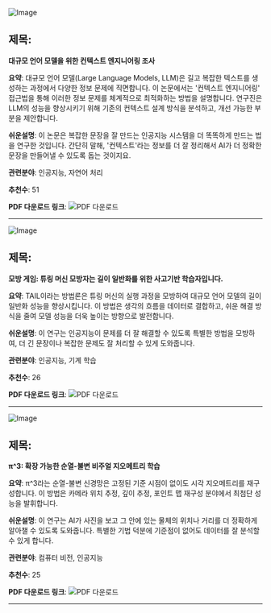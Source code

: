 ![Image](https://cdn-thumbnails.huggingface.co/social-thumbnails/papers/2507.13334.png)

## 제목:
**대규모 언어 모델을 위한 컨텍스트 엔지니어링 조사**

**요약**:
대규모 언어 모델(Large Language Models, LLM)은 길고 복잡한 텍스트를 생성하는 과정에서 다양한 정보 문제에 직면합니다. 이 논문에서는 '컨텍스트 엔지니어링' 접근법을 통해 이러한 정보 문제를 체계적으로 최적화하는 방법을 설명합니다. 연구진은 LLM의 성능을 향상시키기 위해 기존의 컨텍스트 설계 방식을 분석하고, 개선 가능한 부분을 제안합니다.

**쉬운설명**:
이 논문은 복잡한 문장을 잘 만드는 인공지능 시스템을 더 똑똑하게 만드는 법을 연구한 것입니다. 간단히 말해, '컨텍스트'라는 정보를 더 잘 정리해서 AI가 더 정확한 문장을 만들어낼 수 있도록 돕는 것이지요.

**관련분야**:
인공지능, 자연어 처리

**추천수**:
51

**PDF 다운로드 링크**: ![PDF 다운로드](https://arxiv.org/pdf/2507.13334)

---

![Image](https://cdn-thumbnails.huggingface.co/social-thumbnails/papers/2507.13332.png)

## 제목:
**모방 게임: 튜링 머신 모방자는 길이 일반화를 위한 사고기반 학습자입니다.**

**요약**:
TAIL이라는 방법론은 튜링 머신의 실행 과정을 모방하여 대규모 언어 모델의 길이 일반화 성능을 향상시킵니다. 이 방법은 생각의 흐름을 데이터로 결합하고, 쉬운 해결 방식을 줄여 모델 성능을 더욱 높이는 방향으로 발전합니다.

**쉬운설명**:
이 연구는 인공지능이 문제를 더 잘 해결할 수 있도록 특별한 방법을 모방하여, 더 긴 문장이나 복잡한 문제도 잘 처리할 수 있게 도와줍니다. 

**관련분야**:
인공지능, 기계 학습

**추천수**:
26

**PDF 다운로드 링크**: ![PDF 다운로드](https://arxiv.org/pdf/2507.13332)

---

![Image](https://cdn-thumbnails.huggingface.co/social-thumbnails/papers/2507.13347.png)

## 제목:
**π^3: 확장 가능한 순열-불변 비주얼 지오메트리 학습**

**요약**:
π^3라는 순열-불변 신경망은 고정된 기준 시점이 없이도 시각 지오메트리를 재구성합니다. 이 방법은 카메라 위치 추정, 깊이 추정, 포인트 맵 재구성 분야에서 최첨단 성능을 발휘합니다.

**쉬운설명**:
이 연구는 AI가 사진을 보고 그 안에 있는 물체의 위치나 거리를 더 정확하게 알아챌 수 있도록 도와줍니다. 특별한 기법 덕분에 기준점이 없어도 데이터를 잘 분석할 수 있게 합니다.

**관련분야**:
컴퓨터 비전, 인공지능

**추천수**:
25

**PDF 다운로드 링크**: ![PDF 다운로드](https://arxiv.org/pdf/2507.13347)

---